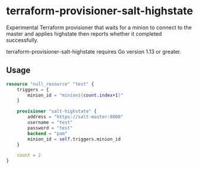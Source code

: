 # terraform-provisioner-salt-highstate

Experimental Terraform provisioner that waits for a minion to connect to the master and applies highstate then reports whether it completed successfully.

terraform-provisioner-salt-highstate requires Go version 1.13 or greater.

## Usage

```terraform
resource "null_resource" "test" {
    triggers = {
        minion_id = "minion${count.index+1}"
    }

    provisioner "salt-highstate" {
        address = "https://salt-master:8000"
        username = "test"
        password = "test"
        backend = "pam"
        minion_id = self.triggers.minion_id
    }

    count = 2
}
```